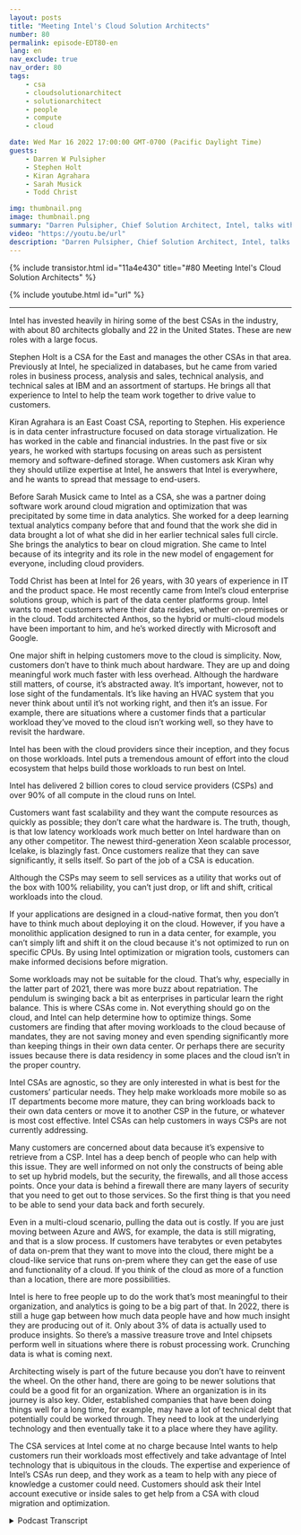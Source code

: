 ```yaml
---
layout: posts
title: "Meeting Intel's Cloud Solution Architects"
number: 80
permalink: episode-EDT80-en
lang: en
nav_exclude: true
nav_order: 80
tags:
    - csa
    - cloudsolutionarchitect
    - solutionarchitect
    - people
    - compute
    - cloud

date: Wed Mar 16 2022 17:00:00 GMT-0700 (Pacific Daylight Time)
guests:
    - Darren W Pulsipher
    - Stephen Holt
    - Kiran Agrahara
    - Sarah Musick
    - Todd Christ

img: thumbnail.png
image: thumbnail.png
summary: "Darren Pulsipher, Chief Solution Architect, Intel, talks with Intel’s top cloud solution architects Stephen Holt, Kiran Agrahara, Sarah Musick, and Todd Christ about how they can help organizations, at no charge, migrate to the cloud and optimize their workloads.  "
video: "https://youtu.be/url"
description: "Darren Pulsipher, Chief Solution Architect, Intel, talks with Intel’s top cloud solution architects Stephen Holt, Kiran Agrahara, Sarah Musick, and Todd Christ about how they can help organizations, at no charge, migrate to the cloud and optimize their workloads.  "
---
```


<div>
{% include transistor.html id="11a4e430" title="#80 Meeting Intel's Cloud Solution Architects" %}

{% include youtube.html id="url" %}
</div>

---

Intel has invested heavily in hiring some of the best CSAs in the industry, with about 80 architects globally and 22 in the United States. These are new roles with a large focus.

Stephen Holt is a CSA for the East and manages the other CSAs in that area. Previously at Intel, he specialized in databases, but he came from varied roles in business process, analysis and sales, technical analysis, and technical sales at IBM and an assortment of startups. He brings all that experience to Intel to help the team work together to drive value to customers.

Kiran Agrahara is an East Coast CSA, reporting to Stephen. His experience is in data center infrastructure focused on data storage virtualization.  He has worked in the cable and financial industries. In the past five or six years, he worked with startups focusing on areas such as persistent memory and software-defined storage. When customers ask Kiran why they should utilize expertise at Intel, he answers that Intel is everywhere, and he wants to spread that message to end-users.

Before Sarah Musick came to Intel as a CSA, she was a partner doing software work around cloud migration and optimization that was precipitated by some time in data analytics. She worked for a deep learning textual analytics company before that and found that the work she did in data brought a lot of what she did in her earlier technical sales full circle. She brings the analytics to bear on cloud migration. She came to Intel because of its integrity and its role in the new model of engagement for everyone, including cloud providers.

Todd Christ has been at Intel for 26 years, with 30 years of experience in IT and the product space. He most recently came from Intel’s cloud enterprise solutions group, which is part of the data center platforms group. Intel wants to meet customers where their data resides, whether on-premises or in the cloud. Todd architected Anthos, so the hybrid or multi-cloud models have been important to him, and he’s worked directly with Microsoft and Google.

One major shift in helping customers move to the cloud is simplicity. Now, customers don’t have to think much about hardware. They are up and doing meaningful work much faster with less overhead. Although the hardware still matters, of course, it’s abstracted away. It’s important, however, not to lose sight of the fundamentals. It’s like having an HVAC system that you never think about until it’s not working right, and then it’s an issue. For example, there are situations where a customer finds that a particular workload they’ve moved to the cloud isn’t working well, so they have to revisit the hardware.

Intel has been with the cloud providers since their inception, and they focus on those workloads. Intel puts a tremendous amount of effort into the cloud ecosystem that helps build those workloads to run best on Intel.

Intel has delivered 2 billion cores to cloud service providers (CSPs) and over 90% of all compute in the cloud runs on Intel.

Customers want fast scalability and they want the compute resources as quickly as possible; they don’t care what the hardware is. The truth, though, is that low latency workloads work much better on Intel hardware than on any other competitor. The newest third-generation Xeon scalable processor, Icelake, is blazingly fast. Once customers realize that they can save significantly, it sells itself.  So part of the job of a CSA is education.

Although the CSPs may seem to sell services as a utility that works out of the box with 100% reliability, you can’t just drop, or lift and shift, critical workloads into the cloud.

If your applications are designed in a cloud-native format, then you don’t have to think much about deploying it on the cloud. However, if you have a monolithic application designed to run in a data center, for example, you can’t simply lift and shift it on the cloud because it's not optimized to run on specific CPUs. By using Intel optimization or migration tools, customers can make informed decisions before migration.

Some workloads may not be suitable for the cloud. That’s why, especially in the latter part of 2021, there was more buzz about repatriation. The pendulum is swinging back a bit as enterprises in particular learn the right balance. This is where CSAs come in. Not everything should go on the cloud, and Intel can help determine how to optimize things. Some customers are finding that after moving workloads to the cloud because of mandates, they are not saving money and even spending significantly more than keeping things in their own data center. Or perhaps there are security issues because there is data residency in some places and the cloud isn’t in the proper country.

Intel CSAs are agnostic, so they are only interested in what is best for the customers’ particular needs. They help make workloads more mobile so as IT departments become more mature, they can bring workloads back to their own data centers or move it to another CSP in the future, or whatever is most cost effective.  Intel CSAs can help customers in ways CSPs are not currently addressing.

Many customers are concerned about data because it’s expensive to retrieve from a CSP. Intel has a deep bench of people who can help with this issue. They are well informed on not only the constructs of being able to set up hybrid models, but the security, the firewalls, and all those access points. Once your data is behind a firewall there are many layers of security that you need to get out to those services. So the first thing is that you need to be able to send your data back and forth securely.

Even in a multi-cloud scenario, pulling the data out is costly. If you are just moving between Azure and AWS, for example, the data is still migrating, and that is a slow process. If customers have terabytes or even petabytes of data on-prem that they want to move into the cloud, there might be a cloud-like service that runs on-prem where they can get the ease of use and functionality of a cloud. If you think of the cloud as more of a function than a location, there are more possibilities.

Intel is here to free people up to do the work that’s most meaningful to their organization, and analytics is going to be a big part of that. In 2022, there is still a huge gap between how much data people have and how much insight they are producing out of it. Only about 3% of data is actually used to produce insights. So there’s a massive treasure trove and Intel chipsets perform well in situations where there is robust processing work. Crunching data is what is coming next.

Architecting wisely is part of the future because you don’t have to reinvent the wheel. On the other hand, there are going to be newer solutions that could be a good fit for an organization. Where an organization is in its journey is also key. Older, established companies that have been doing things well for a long time, for example,  may have a lot of technical debt that potentially could be worked through. They need to look at the underlying technology and then eventually take it to a place where they have agility.

The CSA services at Intel come at no charge because Intel wants to help customers run their workloads most effectively and take advantage of Intel technology that is ubiquitous in the clouds.  The expertise and experience of Intel’s CSAs run deep, and they work as a team to help with any piece of knowledge a customer could need. Customers should ask their Intel account executive or inside sales to get help from a CSA with cloud migration and optimization. 



<details>
<summary> Podcast Transcript </summary>

<p></p>

</details>
